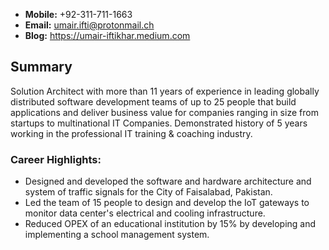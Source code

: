 - **Mobile:** +92-311-711-1663
- **Email:** <umair.ifti@protonmail.ch>
- **Blog:** <https://umair-iftikhar.medium.com>
## Summary

Solution Architect with more than 11 years of experience in leading globally distributed software development teams of up to 25 people that build applications and deliver business value for companies ranging in size from startups to multinational IT Companies. Demonstrated history of 5 years working in the professional IT training & coaching industry.

### Career Highlights:

- Designed and developed the software and hardware architecture and system of traffic signals for the City of Faisalabad, Pakistan.
- Led the team of 15 people to design and develop the IoT gateways to monitor data center's electrical and cooling infrastructure.
- Reduced OPEX of an educational institution by 15% by developing and implementing a school management system.
